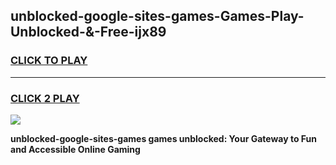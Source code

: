 
## unblocked-google-sites-games-Games-Play-Unblocked-&-Free-ijx89
<h3>
<a href="https://premium76.site?title=unblocked-google-sites-games&ref=24A">CLICK TO PLAY</a></h3>
<hr>

<h3>
<a href="https://premium76.site?title=unblocked-google-sites-games&ref=24A">CLICK 2 PLAY</a>
  
</h3>

<a href="https://premium76.site?title=unblocked-google-sites-games&ref=24A"><img src="https://clearcache.store/games.png"></a>


**unblocked-google-sites-games games unblocked: Your Gateway to Fun and Accessible Online Gaming**
